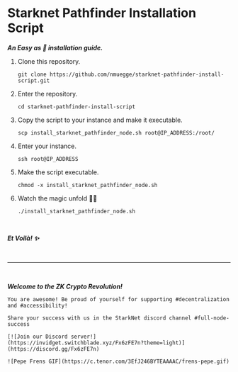 # Starknet Pathfinder Installation Script

***An Easy as 🥧 installation guide.***

1. Clone this repository.
    
    ```console
    git clone https://github.com/nmuegge/starknet-pathfinder-install-script.git
    ```
    
2. Enter the repository.

    ```console
    cd starknet-pathfinder-install-script
    ```
    
3. Copy the script to your instance and make it executable.

    ```console
    scp install_starknet_pathfinder_node.sh root@IP_ADDRESS:/root/
    ```
      
4. Enter your instance.

    ```console
    ssh root@IP_ADDRESS
    ```

5. Make the script executable.

    ```console
    chmod -x install_starknet_pathfinder_node.sh
    ```

      
6. Watch the magic unfold 🧙‍🪄 

    ```console
    ./install_starknet_pathfinder_node.sh
    ```
       
<p>&nbsp;</p>

***Et Voilà! ✨***

<p>&nbsp;</p>

------

<p>&nbsp;</p>

***Welcome to the ZK Crypto Revolution!***

    You are awesome! Be proud of yourself for supporting #decentralization and #accessibility!

    Share your success with us in the StarkNet discord channel #full-node-success

    [![Join our Discord server!](https://invidget.switchblade.xyz/Fx6zFE7n?theme=light)](https://discord.gg/Fx6zFE7n)

    ![Pepe Frens GIF](https://c.tenor.com/3EfJ246BYTEAAAAC/frens-pepe.gif)



